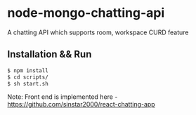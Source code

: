 # node-mongo-chatting-api
A chatting API which supports room, workspace CURD feature


## Installation && Run
```bash
$ npm install
$ cd scripts/
$ sh start.sh
```


Note: Front end is implemented here - https://github.com/sinstar2000/react-chatting-app